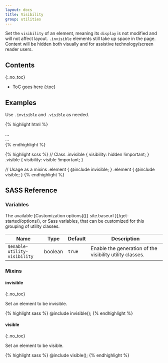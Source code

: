 ```yaml
---
layout: docs
title: Visibility
group: utilities
---
```


Set the `visibility` of an element, meaning its `display` is not modified and will not affect layout. `.invisible` elements still take up space in the page. Content will be hidden both visually and for assistive technology/screen reader users.

## Contents
{:.no_toc}

* ToC goes here
{:toc}

## Examples

Use `.invisible` and `.visible` as needed.

{% highlight html %}
<div class="invisible">...</div>
<div class="visible">...</div>
{% endhighlight %}

{% highlight scss %}
// Class
.invisible {
  visibility: hidden !important;
}
.visible {
  visibility: visible !important;
}

// Usage as a mixins
.element {
  @include invisible;
}
.element {
  @include visible;
}
{% endhighlight %}

## SASS Reference

### Variables

The available [Customization options]({{ site.baseurl }}/get-started/options/), or Sass variables, that can be customized for this grouping of utility classes.

<div class="table-scroll">
    <table class="table table-bordered table-striped">
        <thead>
            <tr>
                <th style="width: 100px;">Name</th>
                <th style="width: 50px;">Type</th>
                <th style="width: 50px;">Default</th>
                <th>Description</th>
            </tr>
        </thead>
        <tbody>
            <tr>
                <td><code>$enable-utility-visibility</code></td>
                <td>boolean</td>
                <td><code>true</code></td>
                <td>
                    Enable the generation of the visibility utility classes.
                </td>
            </tr>
        </tbody>
    </table>
</div>

### Mixins

#### invisible
{:.no_toc}

Set an element to be invisible.

{% highlight sass %}
@include invisible();
{% endhighlight %}

#### visible
{:.no_toc}

Set an element to be visible.

{% highlight sass %}
@include visible();
{% endhighlight %}
